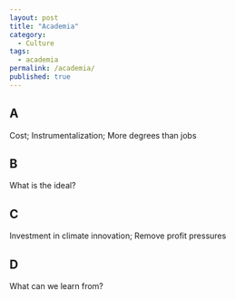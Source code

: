 ```yaml
---
layout: post
title: "Academia"
category:
  - Culture
tags:
  - academia
permalink: /academia/
published: true
---
```


## A

Cost; Instrumentalization; More degrees than jobs

## B

What is the ideal?

## C

Investment in climate innovation; Remove profit pressures

## D

What can we learn from?
